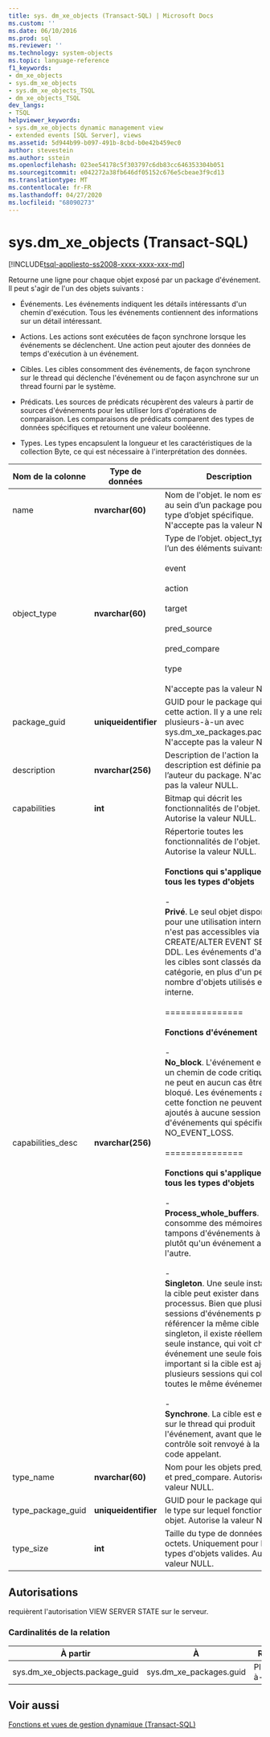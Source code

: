 ```yaml
---
title: sys. dm_xe_objects (Transact-SQL) | Microsoft Docs
ms.custom: ''
ms.date: 06/10/2016
ms.prod: sql
ms.reviewer: ''
ms.technology: system-objects
ms.topic: language-reference
f1_keywords:
- dm_xe_objects
- sys.dm_xe_objects
- sys.dm_xe_objects_TSQL
- dm_xe_objects_TSQL
dev_langs:
- TSQL
helpviewer_keywords:
- sys.dm_xe_objects dynamic management view
- extended events [SQL Server], views
ms.assetid: 5d944b99-b097-491b-8cbd-b0e42b459ec0
author: stevestein
ms.author: sstein
ms.openlocfilehash: 023ee54178c5f303797c6db83cc646353304b051
ms.sourcegitcommit: e042272a38fb646df05152c676e5cbeae3f9cd13
ms.translationtype: MT
ms.contentlocale: fr-FR
ms.lasthandoff: 04/27/2020
ms.locfileid: "68090273"
---
```

# <a name="sysdm_xe_objects-transact-sql"></a>sys.dm_xe_objects (Transact-SQL)
[!INCLUDE[tsql-appliesto-ss2008-xxxx-xxxx-xxx-md](../../includes/tsql-appliesto-ss2008-xxxx-xxxx-xxx-md.md)]

  Retourne une ligne pour chaque objet exposé par un package d'événement. Il peut s'agir de l'un des objets suivants :  
  
-   Événements. Les événements indiquent les détails intéressants d'un chemin d'exécution. Tous les événements contiennent des informations sur un détail intéressant.  
  
-   Actions. Les actions sont exécutées de façon synchrone lorsque les événements se déclenchent. Une action peut ajouter des données de temps d'exécution à un événement.  
  
-   Cibles. Les cibles consomment des événements, de façon synchrone sur le thread qui déclenche l'événement ou de façon asynchrone sur un thread fourni par le système.  
  
-   Prédicats. Les sources de prédicats récupèrent des valeurs à partir de sources d'événements pour les utiliser lors d'opérations de comparaison. Les comparaisons de prédicats comparent des types de données spécifiques et retournent une valeur booléenne.  
  
-   Types. Les types encapsulent la longueur et les caractéristiques de la collection Byte, ce qui est nécessaire à l'interprétation des données.  

 |Nom de la colonne|Type de données|Description|  
|-----------------|---------------|-----------------|  
|name|**nvarchar(60)**|Nom de l'objet. le nom est unique au sein d’un package pour un type d’objet spécifique. N'accepte pas la valeur NULL.|  
|object_type|**nvarchar(60)**|Type de l’objet. object_type est l’un des éléments suivants :<br /><br /> event<br /><br /> action<br /><br /> target<br /><br /> pred_source<br /><br /> pred_compare<br /><br /> type<br /><br /> N'accepte pas la valeur NULL.|  
|package_guid|**uniqueidentifier**|GUID pour le package qui expose cette action. Il y a une relation plusieurs-à-un avec sys.dm_xe_packages.package_id. N'accepte pas la valeur NULL.|  
|description|**nvarchar(256)**|Description de l'action la description est définie par l’auteur du package. N'accepte pas la valeur NULL.|  
|capabilities|**int**|Bitmap qui décrit les fonctionnalités de l'objet. Autorise la valeur NULL.|  
|capabilities_desc|**nvarchar(256)**|Répertorie toutes les fonctionnalités de l'objet. Autorise la valeur NULL.<br /><br /> **Fonctions qui s'appliquent à tous les types d'objets**<br /><br /> -<br />                                **Privé**. Le seul objet disponible pour une utilisation interne, qui n'est pas accessibles via CREATE/ALTER EVENT SESSION DDL. Les événements d'audit et les cibles sont classés dans cette catégorie, en plus d'un petit nombre d'objets utilisés en interne.<br /><br /> ===============<br /><br /> **Fonctions d'événement**<br /><br /> -<br />                                **No_block**. L'événement est dans un chemin de code critique qui ne peut en aucun cas être bloqué. Les événements ayant cette fonction ne peuvent être ajoutés à aucune session d'événements qui spécifie NO_EVENT_LOSS.<br /><br /> ===============<br /><br /> **Fonctions qui s'appliquent à tous les types d'objets**<br /><br /> -<br />                                **Process_whole_buffers**. La cible consomme des mémoires tampons d'événements à la fois, plutôt qu'un événement après l'autre.<br /><br /> -<br />                        **Singleton**. Une seule instance de la cible peut exister dans un processus. Bien que plusieurs sessions d'événements puissent référencer la même cible singleton, il existe réellement une seule instance, qui voit chaque événement une seule fois. C'est important si la cible est ajoutée à plusieurs sessions qui collectent toutes le même événement.<br /><br /> -<br />                                **Synchrone**. La cible est exécutée sur le thread qui produit l'événement, avant que le contrôle soit renvoyé à la ligne de code appelant.|  
|type_name|**nvarchar(60)**|Nom pour les objets pred_source et pred_compare. Autorise la valeur NULL.|  
|type_package_guid|**uniqueidentifier**|GUID pour le package qui expose le type sur lequel fonctionne cet objet. Autorise la valeur NULL.|  
|type_size|**int**|Taille du type de données, en octets. Uniquement pour les types d'objets valides. Autorise la valeur NULL.|  
  
## <a name="permissions"></a>Autorisations  
 requièrent l'autorisation VIEW SERVER STATE sur le serveur.  
  
### <a name="relationship-cardinalities"></a>Cardinalités de la relation  
  
|À partir|À|Relation|  
|----------|--------|------------------|  
|sys.dm_xe_objects.package_guid|sys.dm_xe_packages.guid|Plusieurs-à-un|  
  
## <a name="see-also"></a>Voir aussi  
 [Fonctions et vues de gestion dynamique &#40;Transact-SQL&#41;](~/relational-databases/system-dynamic-management-views/system-dynamic-management-views.md)  
  
  

